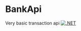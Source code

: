 # BankApi
Very basic transaction api
[![.NET](https://github.com/bishopgr/BankApi/actions/workflows/test-build.yml/badge.svg?branch=master)](https://github.com/bishopgr/BankApi/actions/workflows/test-build.yml)
